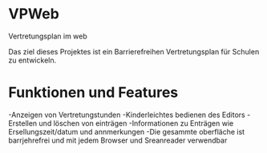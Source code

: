# VPWeb
Vertretungsplan im web

Das ziel dieses Projektes ist ein Barrierefreihen Vertretungsplan für Schulen zu entwickeln.
# Funktionen und Features
-Anzeigen von Vertretungstunden
-Kinderleichtes bedienen des Editors
-Erstellen und löschen von einträgen
-Informationen zu Enträgen wie Ersellungszeit/datum und annmerkungen
-Die gesammte oberfläche ist barrjehrefrei und mit jedem Browser und Sreanreader verwendbar
